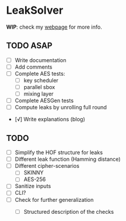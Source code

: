 # LeakSolver

**WIP**: check my [webpage](https://charlietrip.neocities.org/projects/sca-2aes) for more info.

## TODO ASAP

* [ ] Write documentation
* [ ] Add comments
* [ ] Complete AES tests:
	+ [ ] key scheduler
	+ [ ] parallel sbox
	+ [ ] mixing layer
* [ ] Complete AESGen tests
* [ ] Compute leaks by unrolling full round
* [√] Write explanations (blog)

## TODO

* [ ] Simplify the HOF structure for leaks
* [ ] Different leak function (Hamming distance)
* [ ] Different cipher-scenarios
	+ [ ] SKINNY
	+ [ ] AES-256
* [ ] Sanitize inputs
* [ ] CLI?
* [ ] Check for further generalization
	+ [ ] Structured description of the checks

